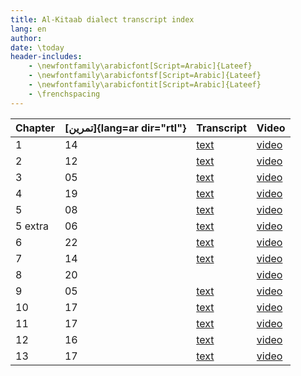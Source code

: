 ```yaml
---
title: Al-Kitaab dialect transcript index
lang: en
author:
date: \today
header-includes:
    - \newfontfamily\arabicfont[Script=Arabic]{Lateef}
    - \newfontfamily\arabicfontsf[Script=Arabic]{Lateef}
    - \newfontfamily\arabicfontit[Script=Arabic]{Lateef}
    - \frenchspacing
---
```




| Chapter | [تمرين]{lang=ar dir="rtl"} | Transcript                                                                                     | Video                                 |
| :-      | :-                         | :-                                                                                             | :-                                    |
| 1       | 14                         | [text](https://github.com/andreasmhallberg/al-kitaab-dialecttexts/raw/master/1-D14-sy.md.pdf)  | [video](https://youtu.be/OLHEDMVUfKI) |
| 2       | 12                         | [text](https://github.com/andreasmhallberg/al-kitaab-dialecttexts/raw/master/2-D12-sy.md.pdf)  | [video](https://youtu.be/2XR-N0j0wVY) |
| 3       | 05                         | [text](https://github.com/andreasmhallberg/al-kitaab-dialecttexts/raw/master/3-D19-sy.md.pdf)  | [video](https://youtu.be/AZ3TSxtM1IY) |
| 4       | 19                         | [text](https://github.com/andreasmhallberg/al-kitaab-dialecttexts/raw/master/4-D08-sy.md.pdf)  | [video](https://youtu.be/cFCHtDKdptQ) |
| 5       | 08                         | [text](https://github.com/andreasmhallberg/al-kitaab-dialecttexts/raw/master/5-D06-sy.md.pdf)  | [video](https://youtu.be/A_MS_sD9I3Y) |
| 5 extra | 06                         | [text](https://github.com/andreasmhallberg/al-kitaab-dialecttexts/raw/master/5-D22-sy.md.pdf)  | [video](https://youtu.be/EdK1m0haWkU) |
| 6       | 22                         | [text](https://github.com/andreasmhallberg/al-kitaab-dialecttexts/raw/master/6-D14-sy.md.pdf)  | [video](https://youtu.be/Pjxtjf9KHUY) |
| 7       | 14                         | [text](https://github.com/andreasmhallberg/al-kitaab-dialecttexts/raw/master/7-D16-sy.md.pdf)  | [video](https://youtu.be/4LV8QP_PTTA) |
| 8       | 20                         |                                                                                                | [video](https://youtu.be/6XpWM0euS44) |
| 9       | 05                         | [text](https://github.com/andreasmhallberg/al-kitaab-dialecttexts/raw/master/9-D17-sy.md.pdf)  | [video](https://youtu.be/8cgn-IVxgDE) |
| 10      | 17                         | [text](https://github.com/andreasmhallberg/al-kitaab-dialecttexts/raw/master/10-D15-sy.md.pdf) | [video](https://youtu.be/e72q1pNzV-Q) |
| 11      | 17                         | [text](https://github.com/andreasmhallberg/al-kitaab-dialecttexts/raw/master/11-D17-sy.md.pdf) | [video](https://youtu.be/30f0BHJ3Xi4) |
| 12      | 16                         | [text](https://github.com/andreasmhallberg/al-kitaab-dialecttexts/raw/master/12-D16-sy.md.pdf) | [video](https://youtu.be/-KrjPPfJwW8) |
| 13      | 17                         | [text](https://github.com/andreasmhallberg/al-kitaab-dialecttexts/raw/master/13-D17-sy.md.pdf) | [video](https://youtu.be/9c8dq4Jxghw) |

